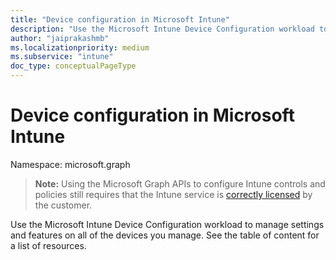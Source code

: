 ```yaml
---
title: "Device configuration in Microsoft Intune"
description: "Use the Microsoft Intune Device Configuration workload to manage settings and features on all of the devices you manage."
author: "jaiprakashmb"
ms.localizationpriority: medium
ms.subservice: "intune"
doc_type: conceptualPageType
---
```


# Device configuration in Microsoft Intune

Namespace: microsoft.graph

> **Note:** Using the Microsoft Graph APIs to configure Intune controls and policies still requires that the Intune service is [correctly licensed](https://www.microsoft.com/en-us/cloud-platform/microsoft-intune-pricing) by the customer.

Use the Microsoft Intune Device Configuration workload to manage settings and features on all of the devices you manage. See the table of content for a list of resources.
